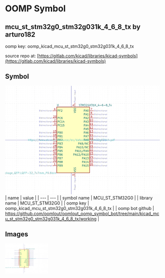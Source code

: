 # OOMP Symbol  
## mcu_st_stm32g0_stm32g031k_4_6_8_tx  by arturo182  
  
oomp key: oomp_kicad_mcu_st_stm32g0_stm32g031k_4_6_8_tx  
  
source repo at: [https://gitlab.com/kicad/libraries/kicad-symbols](https://gitlab.com/kicad/libraries/kicad-symbols)  
## Symbol  
  
[![working.png](working_600.png)](working.png)  
| name | value | 
| --- | --- | 
| symbol name | MCU_ST_STM32G0 | 
| library name | MCU_ST_STM32G0 | 
| oomp key | oomp_kicad_mcu_st_stm32g0_stm32g031k_4_6_8_tx | 
| oomp bot github | https://github.com/oomlout/oomlout_oomp_symbol_bot/tree/main/kicad_mcu_st_stm32g0_stm32g031k_4_6_8_tx/working | 
## Images  
  
[![working.png](working_140.png)](working.png)  
